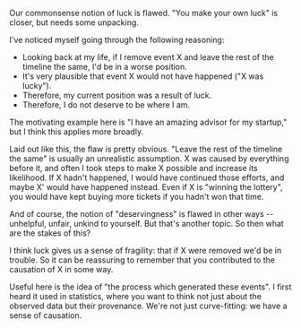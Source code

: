 Our commonsense notion of luck is flawed. "You make your own luck" is closer, but needs some unpacking.

I've noticed myself going through the following reasoning:
* Looking back at my life, if I remove event X and leave the rest of the timeline the same, I'd be in a worse position.
* It's very plausible that event X would not have happened ("X was lucky").
* Therefore, my current position was a result of luck.
* Therefore, I do not deserve to be where I am.

The motivating example here is "I have an amazing advisor for my startup," but I think this applies more broadly.

Laid out like this, the flaw is pretty obvious. "Leave the rest of the timeline the same" is usually an unrealistic assumption. X was caused by everything before it, and often I took steps to make X possible and increase its likelihood. If X hadn't happened, I would have continued those efforts, and maybe X' would have happened instead. Even if X is "winning the lottery", you would have kept buying more tickets if you hadn't won that time.

And of course, the notion of "deservingness" is flawed in other ways -- unhelpful, unfair, unkind to yourself. But that's another topic. So then what are the stakes of this?

I think luck gives us a sense of fragility: that if X were removed we'd be in trouble. So it can be reassuring to remember that you contributed to the causation of X in some way.

Useful here is the idea of "the process which generated these events". I first heard it used in statistics, where you want to think not just about the observed data but their provenance. We're not just curve-fitting: we have a sense of causation.
